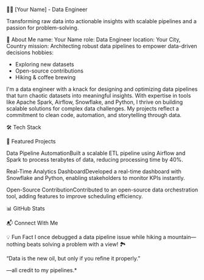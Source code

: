 👨‍💻 [Your Name] - Data Engineer

  
  
  



  Transforming raw data into actionable insights with scalable pipelines and a passion for problem-solving.



🚀 About Me
name: Your Name
role: Data Engineer
location: Your City, Country
mission: Architecting robust data pipelines to empower data-driven decisions
hobbies:
  - Exploring new datasets
  - Open-source contributions
  - Hiking & coffee brewing

I'm a data engineer with a knack for designing and optimizing data pipelines that turn chaotic datasets into meaningful insights. With expertise in tools like Apache Spark, Airflow, Snowflake, and Python, I thrive on building scalable solutions for complex data challenges. My projects reflect a commitment to clean code, automation, and storytelling through data.

🛠️ Tech Stack

  
  
  
  
  
  
  



🌟 Featured Projects

Data Pipeline AutomationBuilt a scalable ETL pipeline using Airflow and Spark to process terabytes of data, reducing processing time by 40%.

Real-Time Analytics DashboardDeveloped a real-time dashboard with Snowflake and Python, enabling stakeholders to monitor KPIs instantly.

Open-Source ContributionContributed to an open-source data orchestration tool, adding features to improve scheduling efficiency.



📊 GitHub Stats

  
  



📬 Connect With Me

  
  
  



💡 Fun Fact
I once debugged a data pipeline issue while hiking a mountain—nothing beats solving a problem with a view! 🏞️

“Data is the new oil, but only if you refine it properly.”

—all credit to my pipelines.*

  
